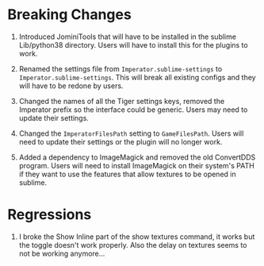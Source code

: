 # Breaking Changes

1. Introduced JominiTools that will have to be installed in the sublime Lib/python38 directory. Users will have to install this for the plugins to work.

2. Renamed the settings file from `Imperator.sublime-settings` to `Imperator.sublime-settings`. This will break all existing configs and they will have to be redone by users.

3. Changed the names of all the Tiger settings keys, removed the Imperator prefix so the interface could be generic. Users may need to update their settings.

4. Changed the `ImperatorFilesPath` setting to `GameFilesPath`. Users will need to update their settings or the plugin will no longer work.

5. Added a dependency to ImageMagick and removed the old ConvertDDS program. Users will need to install ImageMagick on their system's PATH if they want to use the features that allow textures to be opened in sublime.


# Regressions

1. I broke the Show Inline part of the show textures command, it works but the toggle doesn't work properly. Also the delay on textures seems to not be working anymore...